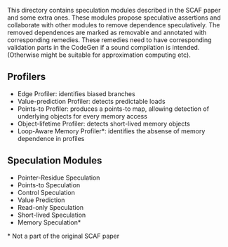 This directory contains speculation modules described in the SCAF paper and
some extra ones.  These modules propose speculative assertions and collaborate
with other modules to remove dependence speculatively.  The removed dependences
are marked as removable and annotated with corresponding remedies.  These
remedies need to have corresponding validation parts in the CodeGen if a sound
compilation is intended. (Otherwise might be suitable for approximation
computing etc).

## Profilers

- Edge Profiler: identifies biased branches
- Value-prediction Profiler: detects predictable loads
- Points-to Profiler: produces a points-to map, allowing detection of
  underlying objects for every memory access
- Object-lifetime Profiler: detects short-lived memory objects
- Loop-Aware Memory Profiler\*: identifies the absense of memory dependence in
  profiles

## Speculation Modules

- Pointer-Residue Speculation
- Points-to Speculation
- Control Speculation
- Value Prediction
- Read-only Speculation
- Short-lived Speculation
- Memory Speculation\*

\* Not a part of the original SCAF paper
